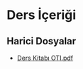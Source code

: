 # Ders İçeriği


<!--HariciDosyalar-->

## Harici Dosyalar

- [Ders Kitabı OTI.pdf](./Ders%20Kitab%C4%B1%20OTI.pdf)


<!--HariciDosyalar-->

